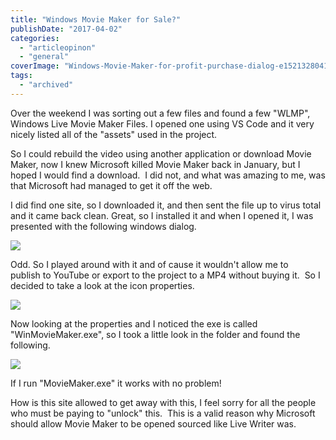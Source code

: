 ```yaml
---
title: "Windows Movie Maker for Sale?"
publishDate: "2017-04-02"
categories: 
  - "articleopinon"
  - "general"
coverImage: "Windows-Movie-Maker-for-profit-purchase-dialog-e1521328041798.png"
tags:
  - "archived"
---
```


Over the weekend I was sorting out a few files and found a few "WLMP", Windows Live Movie Maker Files. I opened one using VS Code and it very nicely listed all of the "assets" used in the project.

So I could rebuild the video using another application or download Movie Maker, now I knew Microsoft killed Movie Maker back in January, but I hoped I would find a download.  I did not, and what was amazing to me, was that Microsoft had managed to get it off the web.

I did find one site, so I downloaded it, and then sent the file up to virus total and it came back clean. Great, so I installed it and when I opened it, I was presented with the following windows dialog.

![](/images/Windows-Movie-Maker-for-profit-purchase-dialog.png)

Odd. So I played around with it and of cause it wouldn't allow me to publish to YouTube or export to the project to a MP4 without buying it.  So I decided to take a look at the icon properties.

![](/images/Windows-Movie-Maker-for-profit-icon-properties.png)

Now looking at the properties and I noticed the exe is called "WinMovieMaker.exe", so I took a little look in the folder and found the following.

![](/images/Windows-Movie-Maker-for-profit-exes.png)

If I run "MovieMaker.exe" it works with no problem!

How is this site allowed to get away with this, I feel sorry for all the people who must be paying to "unlock" this.  This is a valid reason why Microsoft should allow Movie Maker to be opened sourced like Live Writer was.
